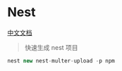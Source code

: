 # Nest

[中文文档](https://docs.nestjs.cn/9/firststeps)

> 快速生成 nest 项目

```js
nest new nest-multer-upload -p npm
```
